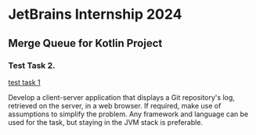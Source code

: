 # JetBrains Internship 2024
## Merge Queue for Kotlin Project
### Test Task 2.
 [test task 1](https://github.com/alexarlord-boop/jb-intern/blob/main/task1.md)

Develop a client-server application that displays a Git repository's log, retrieved on the server, in a web browser. If required, make use of assumptions to simplify the problem. Any framework and language can be used for the task, but staying in the JVM stack is preferable.
